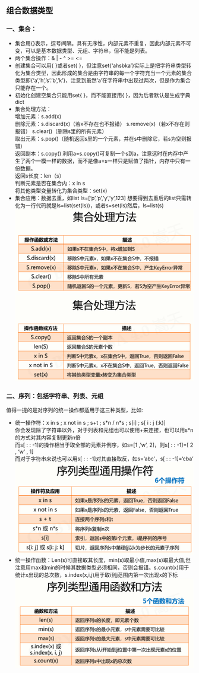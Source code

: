 ## 组合数据类型
### 一、集合：
- 集合用{}表示，逗号间隔。具有无序性，内部元素不重复，因此内部元素不可变，可以是基本数据类型、元组、字符串，但不能是列表。
- 两个集合操作：& | - ^ >= <=
- 创建集合可以用{ }或者set{ }，但注意set{‘ahsbka’}实际上是把字符串类型转化为集合类型，因此形成的集合是由字符串的每一个字符充当一个元素的集合类型即{‘a’,’h’,’s’.’b’,’k’}，注意到虽然’a’在字符串中出现过两次，但是作为集合只能存在一个。
- 初始化创建空集合只能用set{ }，而不能直接用{ }，因为后者默认是生成字典dict
- 集合处理方法：<br>
增加元素：s.add(x)<br>
删除元素：s.discard(x)（若x不存在也不报错） s.remove(x)（若x不存在则报错） s.clear()（删除s里的所有元素）<br>
取出元素：s.pop()（随机返回s里的一个元素，并在s中删除它，若s为空则报错）<br>
返回副本：s.copy()  利用a=s.copy()可复制一个s到a，注意这时在内存中产生了两个一模一样的数据，而不是像a=s一样只是赋值了指针，内存中只有一份数据。<br>
返回s长度：len（s）<br>
判断元素是否在集合内：x in s<br>
将其他类型变量转化为集合类型：set(x)
- 集合应用：数据去重，如list ls=[‘p’,’p’,’y’,’y’,123] 想要得到去重后的list只需转化为一行代码就是ls=list(set(ls))，或者s=set(ls)然后，ls=list(s)
![set](./pic/set1.png)
![set](./pic/set2.png)
### 二、序列：包括字符串、列表、元组
值得一提的是对序列的统一操作都适用于这三种类型，比如:
- 统一操作符：x in s ; x not in s ; s+t ; s\*n / n\*s ; s[i] ; s[ i : j (:k)] <br>
你会发现除了字符串以外，对于列表和元组也可以使用+来连接，也可以用s*n的方式对其内容复制更新n倍<br>
而s[ : : -1]的操作相当于取全部的元素并倒序，如s=[1 ,’w’, 2]，则s[ : : -1]=[ 2 , ‘w’ , 1]<br>
而对于字符串来说也可以用s[ : : -1]对其直接取反，如s=’abc’，s[ : : -1]=‘cba’
![xulie](./pic/xulie1.png)
- 统一操作函数：Len(s)可直接取其长度，min(s)取最小值,max(s)取最大值,但注意用max和min的时候其数据类型必须相同，否则会报错。s.count(x)用于统计x出现的总次数，s.index(x,i,j)用于取i到j范围内第一次出现x的下标
![xulie](./pic/xulie2.png)
